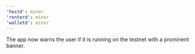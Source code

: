 ```yaml
---
'hostd': minor
'renterd': minor
'walletd': minor
---
```


The app now warns the user if it is running on the testnet with a prominent banner.
